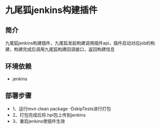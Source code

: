 # 九尾狐jenkins构建插件

## 简介
九尾狐jenkins构建插件，九尾狐发起构建调用插件api，插件启动对应job的构建，构建完成后调用九尾狐构建回调接口，返回构建信息


## 环境依赖
* jenkins
 
## 部署步骤
- 1、运行mvn clean package -DskipTests进行打包
- 2、打包完成后将.hpi包上传到jenkins
- 3、重启jenkins使插件生效

